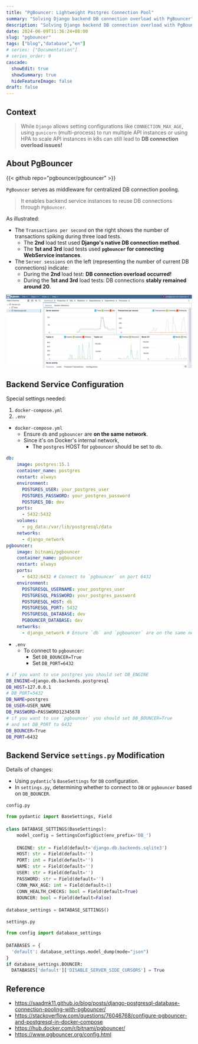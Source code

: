 ```yaml
---
title: "PgBouncer: Lightweight Postgres Connection Pool"
summary: "Solving Django backend DB connection overload with PgBouncer"
description: "Solving Django backend DB connection overload with PgBouncer"
date: 2024-06-09T11:36:24+08:00
slug: "pgbouncer"
tags: ["blog","database","en"]
# series: ["Documentation"]
# series_order: 9
cascade:
  showEdit: true
  showSummary: true
  hideFeatureImage: false
draft: false
---
```


## Context

> While `Django` allows setting configurations like `CONNECTION_MAX_AGE`, using `gunicorn` (multi-process) to run multiple API instances or using HPA to scale API instances in k8s can still lead to **DB connection overload issues!**

## About PgBouncer

{{< github repo="pgbouncer/pgbouncer" >}}

`PgBouncer` serves as middleware for centralized DB connection pooling.
> It enables backend service instances to reuse DB connections through `PgBouncer`.

As illustrated:

- The `Transactions per second` on the right shows the number of transactions spiking during three load tests.
    - The **2nd** load test used **Django's native DB connection method**.
    - The **1st and 3rd** load tests used **`pgbouncer` for connecting WebService instances**.
- The `Server sessions` on the left (representing the number of current DB connections) indicate:
    - During the **2nd** load test: **DB connection overload occurred!**
    - During the **1st and 3rd** load tests: DB connections **stably remained around 20**.

![load-test.png](load-test.png)

## Backend Service Configuration

Special settings needed:

1. `docker-compose.yml`
2. `.env`

- `docker-compose.yml`
    - Ensure `db` and `pgbouncer` are **on the same network**.
    - Since it's on Docker's internal network,
        - The `postgres` HOST for `pgbouncer` should be set to `db`.

```yaml
db:
    image: postgres:15.1
    container_name: postgres
    restart: always
    environment:
      POSTGRES_USER: your_postgres_user
      POSTGRES_PASSWORD: your_postgres_password
      POSTGRES_DB: dev
    ports:
      - 5432:5432
    volumes:
      - pg_data:/var/lib/postgresql/data
    networks:
      - django_network
pgbouncer:
    image: bitnami/pgbouncer
    container_name: pgbouncer
    restart: always
    ports:
      - 6432:6432 # Connect to `pgbouncer` on port 6432
    environment:
      POSTGRESQL_USERNAME: your_postgres_user
      POSTGRESQL_PASSWORD: your_postgres_password
      POSTGRESQL_HOST: db
      POSTGRESQL_PORT: 5432
      POSTGRESQL_DATABASE: dev
      PGBOUNCER_DATABASE: dev
    networks:
      - django_network # Ensure `db` and `pgbouncer` are on the same network
```

- `.env`
    - To connect to `pgbouncer`:
        - Set `DB_BOUNCER=True`
        - Set `DB_PORT=6432`
```bash
# if you want to use postgres you should set DB_ENGINE
DB_ENGINE=django.db.backends.postgresql
DB_HOST=127.0.0.1
# DB_PORT=5432
DB_NAME=postgres
DB_USER=USER_NAME
DB_PASSWORD=PASSWORD12345678
# if you want to use `pgbouncer` you should set DB_BOUNCER=True
# and set DB_PORT to 6432
DB_BOUNCER=True
DB_PORT=6432
```

## Backend Service `settings.py` Modification

Details of changes:
- Using `pydantic`'s `BaseSettings` for `DB` configuration.
- In `settings.py`, determining whether to connect to `DB` or `pgbouncer` based on `DB_BOUNCER`.

`config.py`
```python
from pydantic import BaseSettings, Field

class DATABASE_SETTINGS(BaseSettings):
    model_config = SettingsConfigDict(env_prefix='DB_')

    ENGINE: str = Field(default='django.db.backends.sqlite3')
    HOST: str = Field(default='')
    PORT: int = Field(default='')
    NAME: str = Field(default='')
    USER: str = Field(default='')
    PASSWORD: str = Field(default='')
    CONN_MAX_AGE: int = Field(default=1)
    CONN_HEALTH_CHECKS: bool = Field(default=True)
    BOUNCER: bool = Field(default=False)

database_settings = DATABASE_SETTINGS()
```

`settings.py`
```python
from config import database_settings

DATABASES = {
  'default': database_settings.model_dump(mode="json")
}
if database_settings.BOUNCER:
  DATABASES['default']['DISABLE_SERVER_SIDE_CURSORS'] = True
```

## Reference
- https://saadmk11.github.io/blog/posts/django-postgresql-database-connection-pooling-with-pgbouncer/
- https://stackoverflow.com/questions/76046768/configure-pgbouncer-and-postgresql-in-docker-compose
- https://hub.docker.com/r/bitnami/pgbouncer/
- https://www.pgbouncer.org/config.html